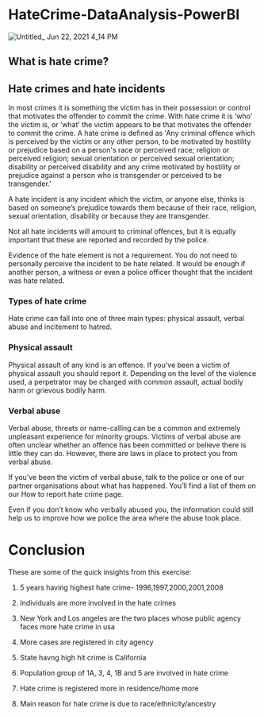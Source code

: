 # HateCrime-DataAnalysis-PowerBI

![Untitled_ Jun 22, 2021 4_14 PM](https://user-images.githubusercontent.com/56480620/122911522-039a2480-d375-11eb-90c5-21101144f78a.gif)


## What is hate crime?
## Hate crimes and hate incidents
In most crimes it is something the victim has in their possession or control that motivates the offender to commit the crime. With hate crime it is ‘who’ the victim is, or ‘what’ the victim appears to be that motivates the offender to commit the crime.
A hate crime is defined as 'Any criminal offence which is perceived by the victim or any other person, to be motivated by hostility or prejudice based on a person's race or perceived race; religion or perceived religion; sexual orientation or perceived sexual orientation; disability or perceived disability and any crime motivated by hostility or prejudice against a person who is transgender or perceived to be transgender.'

A hate incident is any incident which the victim, or anyone else, thinks is based on someone’s prejudice towards them because of their race, religion, sexual orientation, disability or because they are transgender.

Not all hate incidents will amount to criminal offences, but it is equally important that these are reported and recorded by the police.

Evidence of the hate element is not a requirement. You do not need to personally perceive the incident to be hate related. It would be enough if another person, a witness or even a police officer thought that the incident was hate related.

### Types of hate crime
Hate crime can fall into one of three main types: physical assault, verbal abuse and incitement to hatred.

### Physical assault
Physical assault of any kind is an offence. If you’ve been a victim of physical assault you should report it. Depending on the level of the violence used, a perpetrator may be charged with common assault, actual bodily harm or grievous bodily harm.

### Verbal abuse
Verbal abuse, threats or name-calling can be a common and extremely unpleasant experience for minority groups.
Victims of verbal abuse are often unclear whether an offence has been committed or believe there is little they can do. However, there are laws in place to protect you from verbal abuse.

If you’ve been the victim of verbal abuse, talk to the police or one of our partner organisations about what has happened. You’ll find a list of them on our How to report hate crime page.

Even if you don’t know who verbally abused you, the information could still help us to improve how we police the area where the abuse took place.

# Conclusion
These are some of the quick insights from this exercise:

1. 5 years having highest hate crime- 1996,1997,2000,2001,2008

2. Individuals are more involved in the hate crimes

3. New York and Los angeles are the two places whose public agency faces more hate crime in usa

4. More cases are registered in city agency

5. State havng high hit crime is California

6. Population group of 1A, 3, 4, 1B and 5 are involved in hate crime

7. Hate crime is registered more in residence/home more

8. Main reason for hate crime is due to race/ethnicity/ancestry
